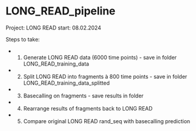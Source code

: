 # LONG_READ_pipeline
Project: LONG READ  start: 08.02.2024

Steps to take:

* 1. Generate LONG READ data (6000 time points) - save in folder LONG_READ_training_data


* 2. Split LONG READ into fragments à 800 time points - save in folder LONG_READ_training_data_splitted


* 3. Basecalling on fragments - save results in folder


* 4. Rearrange results of fragments back to LONG READ


* 5. Compare original LONG READ rand_seq with basecalling prediction

